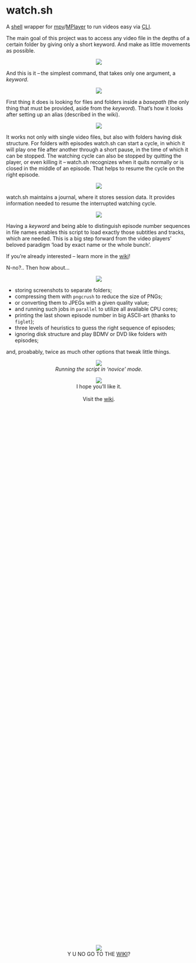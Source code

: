 watch.sh
========

A [shell](http://www.gnu.org/software/bash/) wrapper for [mpv](http://mpv.io/)/[MPlayer](http://www.mplayerhq.hu/) to run videos easy via [CLI](http://en.wikipedia.org/wiki/Command-line_interface).

The main goal of this project was to access any video file in the depths of a certain folder by giving only a short keyword. And make as little movements as possible.

<p align="center">
<img src="https://raw.githubusercontent.com/wiki/deterenkelt/watchfromcli/img/main_repo_readme/1.png"/>
</p>

And this is it – the simplest command, that takes only one argument, a _keyword_.

<p align="center">
<img src="https://raw.githubusercontent.com/wiki/deterenkelt/watchfromcli/img/main_repo_readme/2.png"/>
</p>

First thing it does is looking for files and folders inside a _basepath_ (the only thing that must be provided, aside from the _keyword_). That’s how it looks after setting up an alias (described in the wiki).

<p align="center">
<img src="https://raw.githubusercontent.com/wiki/deterenkelt/watchfromcli/img/main_repo_readme/3.png"/>
</p>

It works not only with single video files, but also with folders having disk structure. For folders with episodes watch.sh can start a cycle, in which it will play one file after another through a short pause, in the time of which it can be stopped. The watching cycle can also be stopped by quitting the player, or even killing it – watch.sh recognizes when it quits normally or is closed in the middle of an episode. That helps to resume the cycle on the right episode.

<p align="center">
<img src="https://raw.githubusercontent.com/wiki/deterenkelt/watchfromcli/img/main_repo_readme/4.png"/>
</p>

watch.sh maintains a journal, where it stores session data. It provides information needed to resume the interrupted watching cycle.

<p align="center">
<img src="https://raw.githubusercontent.com/wiki/deterenkelt/watchfromcli/img/main_repo_readme/5.png"/>
</p>

Having a _keyword_ and being able to distinguish episode number sequences in file names enables this script to load exactly those subtitles and tracks, which are needed. This is a big step forward from the video players’ beloved paradigm ‘load by exact name or the whole bunch’.

If you’re already interested – learn more in the [wiki](https://github.com/deterenkelt/watchsh/wiki)!

N-no?.. Then how about…

<p align="center">
<img src="https://raw.githubusercontent.com/wiki/deterenkelt/watchfromcli/img/main_repo_readme/should be gif.png"/>
</p>

* storing screenshots to separate folders;
* compressing them with `pngcrush` to reduce the size of PNGs;
* or converting them to JPEGs with a given quality value;
* and running such jobs in `parallel` to utilize all available CPU cores;
* printing the last shown episode number in big ASCII-art (thanks to `figlet`);
* three levels of heuristics to guess the right sequence of episodes;
* ignoring disk structure and play BDMV or DVD like folders with episodes;

and, proabably, twice as much other options that tweak little things.

<p align="center">
<img src="https://raw.githubusercontent.com/wiki/deterenkelt/watchfromcli/img/main_repo_readme/example screen.png"><br/>
<i>Running the script in ‘novice’ mode.</i>
<p>

<p align="center">
<img src="https://raw.githubusercontent.com/wiki/deterenkelt/watchfromcli/img/main_repo_readme/23.jpg"><br/>
I hope you’ll like it.<br/><br/>
Visit the <a href="https://github.com/deterenkelt/watchsh/wiki">wiki</a>.
</p>
 

 

 

 

 

 

 

 

 

 

 

 

 

 

 

 

 

 

 

 

 

 

 

 

 

 

 

 

 

 

 

 

 

 

 

 

 

 

 

 

 

 

 

 

 

 

 



<p align="center">
<img src="https://raw.githubusercontent.com/wiki/deterenkelt/watchfromcli/img/main_repo_readme/y u no go to wiki.png"><br/>
Y U NO GO TO THE <a href="https://github.com/deterenkelt/watchsh/wiki">WIKI</a>?
</p>
